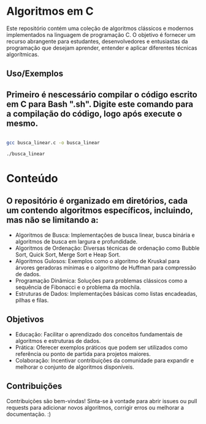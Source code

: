 
# Algoritmos em C

Este repositório contém uma coleção de algoritmos clássicos e modernos implementados na linguagem de programação C. O objetivo é fornecer um recurso abrangente para estudantes, desenvolvedores e entusiastas da programação que desejam aprender, entender e aplicar diferentes técnicas algorítmicas.


## Uso/Exemplos

## Primeiro é nescessário compilar o código escrito em C para Bash ".sh". Digite este comando para a compilação do código, logo após execute o mesmo.
```bash

gcc busca_linear.c -o busca_linear

./busca_linear
```


# Conteúdo
## O repositório é organizado em diretórios, cada um contendo algoritmos específicos, incluindo, mas não se limitando a:


- Algoritmos de Busca: Implementações de busca linear, busca binária e algoritmos de busca em largura e profundidade.
- Algoritmos de Ordenação: Diversas técnicas de ordenação como Bubble Sort, Quick Sort, Merge Sort e Heap Sort.
- Algoritmos Gulosos: Exemplos como o algoritmo de Kruskal para árvores geradoras mínimas e o algoritmo de Huffman para compressão de dados.
- Programação Dinâmica: Soluções para problemas clássicos como a sequência de Fibonacci e o problema da mochila.
- Estruturas de Dados: Implementações básicas como listas encadeadas, pilhas e filas.


## Objetivos

- Educação: Facilitar o aprendizado dos conceitos fundamentais de algoritmos e estruturas de dados.
- Prática: Oferecer exemplos práticos que podem ser utilizados como referência ou ponto de partida para projetos maiores.
- Colaboração: Incentivar contribuições da comunidade para expandir e melhorar o conjunto de algoritmos disponíveis.



## Contribuições
Contribuições são bem-vindas! Sinta-se à vontade para abrir issues ou pull requests para adicionar novos algoritmos, corrigir erros ou melhorar a documentação. :)

